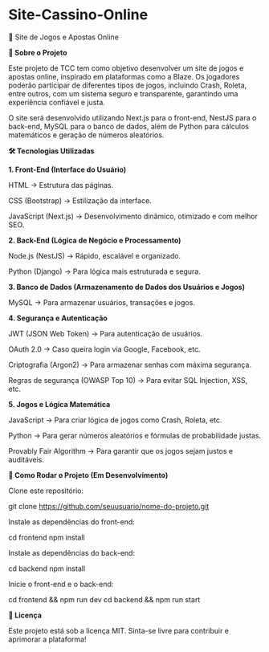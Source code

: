 # Site-Cassino-Online
🎰 Site de Jogos e Apostas Online

**📌 Sobre o Projeto**

Este projeto de TCC tem como objetivo desenvolver um site de jogos e apostas online, inspirado em plataformas como a Blaze. Os jogadores poderão participar de diferentes tipos de jogos, incluindo Crash, Roleta, entre outros, com um sistema seguro e transparente, garantindo uma experiência confiável e justa.

O site será desenvolvido utilizando Next.js para o front-end, NestJS para o back-end, MySQL para o banco de dados, além de Python para cálculos matemáticos e geração de números aleatórios.

**🛠️ Tecnologias Utilizadas**

**1. Front-End (Interface do Usuário)**

HTML → Estrutura das páginas.

CSS (Bootstrap) → Estilização da interface.

JavaScript (Next.js) → Desenvolvimento dinâmico, otimizado e com melhor SEO.

**2. Back-End (Lógica de Negócio e Processamento)**

Node.js (NestJS) → Rápido, escalável e organizado.

Python (Django) → Para lógica mais estruturada e segura.

**3. Banco de Dados (Armazenamento de Dados dos Usuários e Jogos)**

MySQL → Para armazenar usuários, transações e jogos.

**4. Segurança e Autenticação**

JWT (JSON Web Token) → Para autenticação de usuários.

OAuth 2.0 → Caso queira login via Google, Facebook, etc.

Criptografia (Argon2) → Para armazenar senhas com máxima segurança.

Regras de segurança (OWASP Top 10) → Para evitar SQL Injection, XSS, etc.

**5. Jogos e Lógica Matemática**

JavaScript → Para criar lógica de jogos como Crash, Roleta, etc.

Python → Para gerar números aleatórios e fórmulas de probabilidade justas.

Provably Fair Algorithm → Para garantir que os jogos sejam justos e auditáveis.

**🚀 Como Rodar o Projeto (Em Desenvolvimento)**

Clone este repositório:

git clone https://github.com/seuusuario/nome-do-projeto.git

Instale as dependências do front-end:

cd frontend
npm install

Instale as dependências do back-end:

cd backend
npm install

Inicie o front-end e o back-end:

cd frontend && npm run dev
cd backend && npm run start

**📜 Licença**

Este projeto está sob a licença MIT. Sinta-se livre para contribuir e aprimorar a plataforma!

